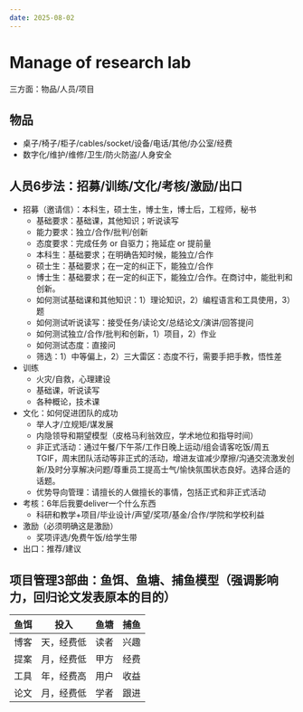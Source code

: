 ```yaml
---
date: 2025-08-02
---
```


# Manage of research lab

三方面：物品/人员/项目

## 物品

- 桌子/椅子/柜子/cables/socket/设备/电话/其他/办公室/经费
- 数字化/维护/维修/卫生/防火防盗/人身安全

## 人员6步法：招募/训练/文化/考核/激励/出口

- 招募（邀请信）：本科生，硕士生，博士生，博士后，工程师，秘书
    + 基础要求：基础课，其他知识；听说读写
    + 能力要求：独立/合作/批判/创新
    + 态度要求：完成任务 or 自驱力；拖延症 or 提前量
    + 本科生：基础要求；在明确告知时候，能独立/合作
    + 硕士生：基础要求；在一定的纠正下，能独立/合作
    + 博士生：基础要求；在一定的纠正下，能独立/合作。在商讨中，能批判和创新。
    + 如何测试基础课和其他知识：1）理论知识，2）编程语言和工具使用，3）题
    + 如何测试听说读写：接受任务/读论文/总结论文/演讲/回答提问
    + 如何测试独立/合作/批判和创新，1）项目，2）作业
    + 如何测试态度：直接问
    + 筛选：1）中等偏上，2）三大雷区：态度不行，需要手把手教，悟性差
- 训练
    + 火灾/自救，心理建设
    + 基础课，听说读写
    + 各种概论，技术课
- 文化：如何促进团队的成功
    + 举人才/立规矩/谋发展
    + 内隐领导和期望模型（皮格马利翁效应，学术地位和指导时间）
    + 非正式活动：通过午餐/下午茶/工作日晚上运动/组会请客吃饭/周五TGIF，周末团队活动等非正式的活动，增进友谊减少摩擦/沟通交流激发创新/及时分享解决问题/尊重员工提高士气/愉快氛围状态良好。选择合适的话题。
    + 优势导向管理：请擅长的人做擅长的事情，包括正式和非正式活动
- 考核：6年后我要deliver一个什么东西
    + 科研和教学+项目/毕业设计/声望/奖项/基金/合作/学院和学校利益
- 激励（必须明确这是激励）
    + 奖项评选/免费午饭/给学生带
- 出口：推荐/建议

## 项目管理3部曲：鱼饵、鱼塘、捕鱼模型（强调影响力，回归论文发表原本的目的）

|鱼饵|投入|鱼塘|捕鱼|
|:---:|:---:|:---:|:---:|
|博客|天，经费低|读者|兴趣|
|提案|月，经费低|甲方|经费|
|工具|年，经费高|用户|收益|
|论文|月，经费低|学者|跟进|
